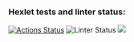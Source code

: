 ### Hexlet tests and linter status:
[![Actions Status](https://github.com/extraspeed/frontend-project-lvl1/workflows/hexlet-check/badge.svg)](https://github.com/extraspeed/frontend-project-lvl1/actions)
![Linter Status](https://github.com/extraspeed/frontend-project-lvl1/actions/workflows/lint-check/badge.svg)
<a href="https://codeclimate.com/github/codeclimate/codeclimate/test_coverage"><img src="https://api.codeclimate.com/v1/badges/a99a88d28ad37a79dbf6/test_coverage" /></a>
